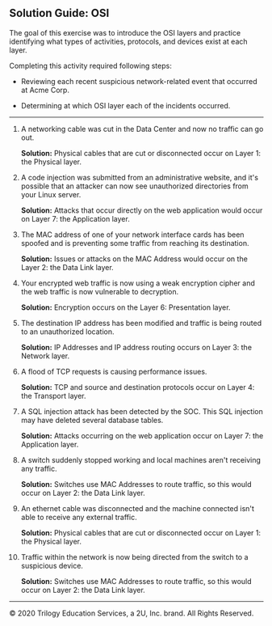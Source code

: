 ## Solution Guide: OSI

The goal of this exercise was to introduce the OSI layers and practice identifying what types of activities, protocols, and devices exist at each layer.   

Completing this activity required following steps:

   - Reviewing each recent suspicious network-related event that occurred at Acme Corp.

   - Determining at which OSI layer each of the incidents occurred.

--- 

1. A networking cable was cut in the Data Center and now no traffic can go out.

   **Solution:**  Physical cables that are cut or disconnected occur on Layer 1: the Physical layer.

2. A code injection was submitted from an administrative website, and it's possible that an attacker can now see unauthorized directories from your Linux server.

   **Solution:**  Attacks that occur directly on the web application would occur on Layer 7: the Application layer.

3. The MAC address of one of your network interface cards has been spoofed and is preventing some traffic from reaching its destination.

   **Solution:**   Issues or attacks on the MAC Address would occur on the Layer 2: the Data Link layer.

4. Your encrypted web traffic is now using a weak encryption cipher and the web traffic is now vulnerable to decryption.

   **Solution:**  Encryption occurs on the Layer 6: Presentation layer. 

5. The destination IP address has been modified and traffic is being routed to an unauthorized location.

   **Solution:** IP Addresses and IP address routing occurs on Layer 3: the Network layer.

6. A flood of TCP requests is causing performance issues.

   **Solution:** TCP and source and destination protocols occur on Layer 4: the Transport layer.

7. A SQL injection attack has been detected by the SOC. This SQL injection may have deleted several database tables.

   **Solution:** Attacks occurring on the web application occur on Layer 7: the Application layer.

8. A switch suddenly stopped working and local machines aren't receiving any traffic.

   **Solution:** Switches use MAC Addresses to route traffic, so this would occur on Layer 2: the Data Link layer. 

9. An ethernet cable was disconnected and the machine connected isn't able to receive any external traffic.

   **Solution:** Physical cables that are cut or disconnected occur on Layer 1: the Physical layer.

10. Traffic within the network is now being directed from the switch to a suspicious device.

    **Solution:** Switches use MAC Addresses to route traffic, so this would occur on Layer 2: the Data Link layer. 

--- 
© 2020 Trilogy Education Services, a 2U, Inc. brand. All Rights Reserved.
